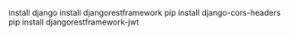install django
install djangorestframework
pip install django-cors-headers
pip install djangorestframework-jwt
